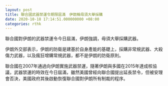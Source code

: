 ```yaml
---
layout: post
title: 聯合國武器禁運令期限屆滿　伊朗稱毋須大舉採購
date: 2020-10-18 17:14:51.000000000 +08:00
categories: rthk
---
```


聯合國對伊朗的武器禁運令今日屆滿，伊朗強調，毋須大舉採購武器。

伊朗外交部表示，伊朗的防衛是建基於自身產能的基礎上，採購非常規武器、大殺傷力武器，以及瘋狂增購常規武器，都不是伊朗的防衛原則。

聯合國在2007年通過向伊朗實施武器禁運，隨著伊朗與多國在2015年達成核協議，武器禁運的時效在今日屆滿，雖然美國曾經向聯合國提出延長禁令，但被安理會否決，美國政府其後啟動恢復聯合國對伊朗所有制裁的程序。
